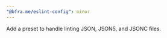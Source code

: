 ```yaml
---
"@bfra.me/eslint-config": minor
---
```


Add a preset to handle linting JSON, JSON5, and JSONC files.
  